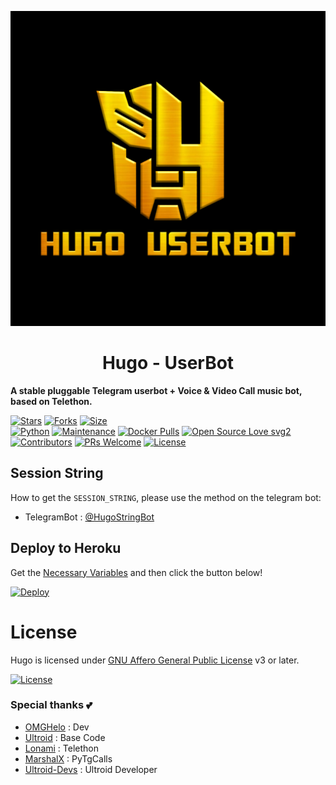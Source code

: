 <p align="center">
  <img src="./resources/extras/hugo.png" alt="Hugo Userbot Logo">
</p>
<h1 align="center">
  <b>Hugo - UserBot</b>
</h1>

<b>A stable pluggable Telegram userbot + Voice & Video Call music bot, based on Telethon.</b>   

[![Stars](https://img.shields.io/github/stars/TeamHugoX/Hugo?style=flat-square&color=yellow)](https://github.com/TeamHugoX/Hugo/stargazers)
[![Forks](https://img.shields.io/github/forks/TeamHugoX/Hugo?style=flat-square&color=orange)](https://github.com/TeamHugoX/Hugo/fork)
[![Size](https://img.shields.io/github/repo-size/TeamHugoX/Hugo?style=flat-square&color=green)](https://github.com/TeamHugoX/Hugo/)   
[![Python](https://img.shields.io/badge/Python-v3.9.9-blue)](https://www.python.org/)
[![Maintenance](https://img.shields.io/badge/Maintained%3F-yes-green.svg)](https://github.com/TeamHugoX/Hugo/graphs/commit-activity)
[![Docker Pulls](https://img.shields.io/docker/pulls/teamhugox/hugo?style=flat-square)](https://img.shields.io/docker/pulls/teamhugox/hugo?style=flat-square)
[![Open Source Love svg2](https://badges.frapsoft.com/os/v2/open-source.svg?v=103)](https://github.com/TeamHugoX/Hugo)   
[![Contributors](https://img.shields.io/github/contributors/TeamHugoX/Hugo?style=flat-square&color=green)](https://github.com/TeamHugoX/Hugo/graphs/contributors)
[![PRs Welcome](https://img.shields.io/badge/PRs-welcome-brightgreen.svg?style=flat-square)](https://makeapullrequest.com)
[![License](https://img.shields.io/badge/License-AGPL-blue)](https://github.com/TeamHugoX/Hugo/blob/main/LICENSE)

## Session String
How to get the `SESSION_STRING`, please use the method on the telegram bot:
- TelegramBot : [@HugoStringBot](https://t.me/HugoStringBot)

## Deploy to Heroku
Get the [Necessary Variables](#Necessary-Variables) and then click the button below!

[![Deploy](https://www.herokucdn.com/deploy/button.svg)](https://dashboard.heroku.com/new?&template=https://github.com/TeamHugoX/Hugo)

# License
Hugo is licensed under [GNU Affero General Public License](https://www.gnu.org/licenses/agpl-3.0.en.html) v3 or later.

[![License](https://www.gnu.org/graphics/agplv3-155x51.png)](LICENSE)

### Special thanks 💕
- [OMGHelo](https://github.com/OMGHelo) : Dev
- [Ultroid](https://github.com/TeamUltroid/Ultroid) : Base Code
- [Lonami](https://github.com/LonamiWebs/) : Telethon
- [MarshalX](https://github.com/MarshalX) : PyTgCalls
- [Ultroid-Devs](https://t.me/UltroidDevs) : Ultroid Developer





